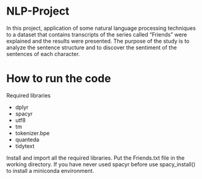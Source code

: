 # NLP-Project
In this project, application of some natural language processing techniques to a dataset that contains transcripts of the series called “Friends” were explained and the results were presented. The purpose of the study is to analyze the sentence structure and to discover the sentiment of the sentences of each character.

# How to run the code

Required libraries
- dplyr
- spacyr
- utf8
- tm
- tokenizer.bpe
- quanteda
- tidytext

Install and import all the required libraries.
Put the Friends.txt file in the working directory.
If you have never used spacyr before use spacy_install() to install a miniconda environment.
